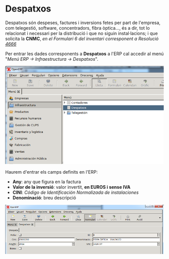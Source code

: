 # Despatxos

Despatxos són despeses, factures i inversions fetes per part de l'empresa, com
telegestió, software, concentradors, fibra òptica..., és a dir, tot lo relacionat
i necessari per la distribució i que no siguin instal·lacions; i que solicita la
**CNMC**, _en el Formulari 6 del inventari corresponent a Resolució
[4666](https://www.boe.es/diario_boe/txt.php?id=BOE-A-2016-4666)_

Per entrar les dades corresponents a **Despatxos** a l'ERP cal accedir al menú
"_Menú ERP → Infraestructura → Despatxos_".

![](_static/despachos/desp_menu.png)

Haurem d'entrar els camps definits en l'ERP:

* **Any**: any que figura en la factura
* **Valor de la inversió**: valor invertit, **en EUROS i sense IVA**
* **CINI**: _Código de Identificación Normalizada de instalaciones_
* **Denominació**: breu descripció

![](_static/despachos/desp_wizard.png)
